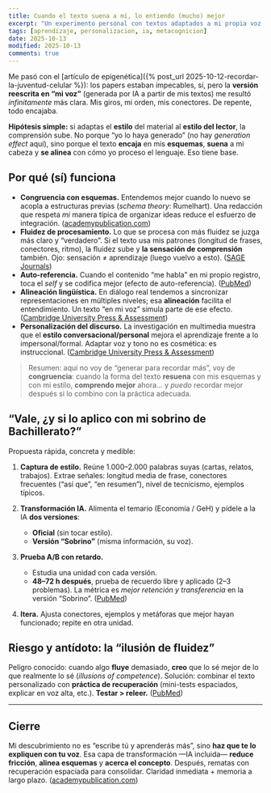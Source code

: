 ```yaml
---
title: Cuando el texto suena a mí, lo entiendo (mucho) mejor
excerpt: "Un experimento personal con textos adaptados a mi propia voz que explora cómo la congruencia estilística mejora la comprensión sin caer en la ilusión de fluidez."
tags: [aprendizaje, personalizacion, ia, metacognicion]
date: 2025-10-13
modified: 2025-10-13
comments: true
---
```


Me pasó con el [artículo de epigenética]({% post_url 2025-10-12-recordar-la-juventud-celular %}): los papers estaban impecables, sí, pero la **versión reescrita en “mi voz”** (generada por IA a partir de mis textos) me resultó *infinitamente* más clara. Mis giros, mi orden, mis conectores. De repente, todo encajaba.

**Hipótesis simple:** si adaptas el **estilo** del material al **estilo del lector**, la comprensión sube. No porque “yo lo haya generado” (no hay *generation effect* aquí), sino porque el texto **encaja** en mis **esquemas**, **suena** a mi cabeza y **se alinea** con cómo yo proceso el lenguaje. Eso tiene base.

## Por qué (sí) funciona

* **Congruencia con esquemas.** Entendemos mejor cuando lo nuevo se acopla a estructuras previas (*schema theory*: Rumelhart). Una redacción que respeta *mi* manera típica de organizar ideas reduce el esfuerzo de integración. ([academypublication.com][1])
* **Fluidez de procesamiento.** Lo que se procesa con más fluidez se juzga más claro y “verdadero”. Si el texto usa mis patrones (longitud de frases, conectores, ritmo), la fluidez sube y **la sensación de comprensión** también. Ojo: sensación ≠ aprendizaje (luego vuelvo a esto). ([SAGE Journals][2])
* **Auto-referencia.** Cuando el contenido “me habla” en mi propio registro, toca el *self* y se codifica mejor (efecto de auto-referencia). ([PubMed][3])
* **Alineación lingüística.** En diálogo real tendemos a sincronizar representaciones en múltiples niveles; esa **alineación** facilita el entendimiento. Un texto “en mi voz” simula parte de ese efecto. ([Cambridge University Press & Assessment][4])
* **Personalización del discurso.** La investigación en multimedia muestra que el **estilo conversacional/personal** mejora el aprendizaje frente a lo impersonal/formal. Adaptar voz y tono no es cosmética: es instruccional. ([Cambridge University Press & Assessment][5])

> Resumen: aquí no voy de “generar para recordar más”, voy de **congruencia**: cuando la forma del texto **resuena** con mis esquemas y con mi estilo, **comprendo mejor** ahora… y *puedo* recordar mejor después si lo combino con la práctica adecuada.

## “Vale, ¿y si lo aplico con mi sobrino de Bachillerato?”

Propuesta rápida, concreta y medible:

1. **Captura de estilo.** Reúne 1.000–2.000 palabras suyas (cartas, relatos, trabajos). Extrae señales: longitud media de frase, conectores frecuentes (“así que”, “en resumen”), nivel de tecnicismo, ejemplos típicos.
2. **Transformación IA.** Alimenta el temario (Economía / GeH) y pídele a la IA **dos versiones**:

   * **Oficial** (sin tocar estilo).
   * **Versión “Sobrino”** (misma información, su voz).
3. **Prueba A/B con retardo.**

   * Estudia una unidad con cada versión.
   * **48–72 h después**, prueba de recuerdo libre y aplicado (2–3 problemas). La métrica es *mejor retención y transferencia* en la versión “Sobrino”. ([PubMed][6])
4. **Itera.** Ajusta conectores, ejemplos y metáforas que mejor hayan funcionado; repite en otra unidad.

## Riesgo y antídoto: la “ilusión de fluidez”

Peligro conocido: cuando algo **fluye** demasiado, **creo** que lo sé mejor de lo que realmente lo sé (*illusions of competence*). Solución: combinar el texto personalizado con **práctica de recuperación** (mini-tests espaciados, explicar en voz alta, etc.). **Testar > releer.** ([PubMed][7])

---

## Cierre

Mi descubrimiento no es “escribe tú y aprenderás más”, sino **haz que te lo expliquen con tu voz**. Esa capa de transformación —IA incluida— **reduce fricción**, **alinea esquemas** y **acerca el concepto**. Después, rematas con recuperación espaciada para consolidar. Claridad inmediata + memoria a largo plazo. ([academypublication.com][1])

[1]: https://www.academypublication.com/issues/past/tpls/vol03/01/19.pdf?utm_source=chatgpt.com "Schema Theory in Reading"
[2]: https://journals.sagepub.com/doi/10.1207/s15327957pspr0804_3?utm_source=chatgpt.com "Processing Fluency and Aesthetic Pleasure: Is Beauty in ..."
[3]: https://pubmed.ncbi.nlm.nih.gov/909043/?utm_source=chatgpt.com "Self-reference and the encoding of personal information"
[4]: https://www.cambridge.org/core/journals/behavioral-and-brain-sciences/article/interactivealignment-model-developments-and-refinements/3CA1676B31FCC43F2884BA2D6B8ACD32?utm_source=chatgpt.com "The interactive-alignment model: Developments and ..."
[5]: https://www.cambridge.org/core/books/multimedia-learning/personalization-voice-and-image-principles/97F9B31362E6491806A4718FECCADE3D?utm_source=chatgpt.com "Personalization, Voice, and Image Principles (Chapter 13)"
[6]: https://pubmed.ncbi.nlm.nih.gov/18276894/?utm_source=chatgpt.com "The critical importance of retrieval for learning"
[7]: https://pubmed.ncbi.nlm.nih.gov/15755238/?utm_source=chatgpt.com "Illusions of competence in monitoring one's knowledge"
